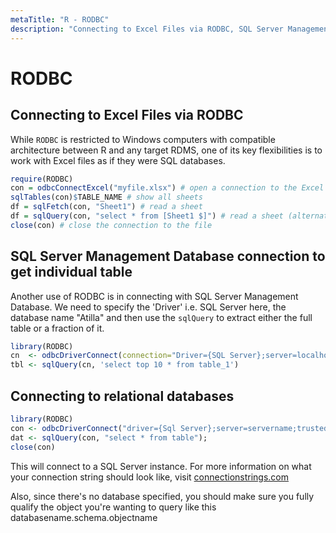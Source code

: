 ```yaml
---
metaTitle: "R - RODBC"
description: "Connecting to Excel Files via RODBC, SQL Server Management Database connection to get individual table, Connecting to relational databases"
---
```


# RODBC



## Connecting to Excel Files via RODBC


While `RODBC` is restricted to Windows computers with compatible architecture between R and any target RDMS, one of its key flexibilities is to work with Excel files as if they were SQL databases.

```r
require(RODBC)
con = odbcConnectExcel("myfile.xlsx") # open a connection to the Excel file
sqlTables(con)$TABLE_NAME # show all sheets
df = sqlFetch(con, "Sheet1") # read a sheet
df = sqlQuery(con, "select * from [Sheet1 $]") # read a sheet (alternative SQL syntax)
close(con) # close the connection to the file

```



## SQL Server Management Database connection to get individual table


Another use of RODBC is in connecting with SQL Server Management Database.  We need to specify the 'Driver' i.e. SQL Server here, the database name "Atilla" and then use the `sqlQuery` to extract either the full table or a fraction of it.

```r
library(RODBC) 
cn  <- odbcDriverConnect(connection="Driver={SQL Server};server=localhost;database=Atilla;trusted_connection=yes;")
tbl <- sqlQuery(cn, 'select top 10 * from table_1')

```



## Connecting to relational databases


```r
library(RODBC)
con <- odbcDriverConnect("driver={Sql Server};server=servername;trusted connection=true")
dat <- sqlQuery(con, "select * from table");
close(con)

```

This will connect to a SQL Server instance.  For more information on what your connection string should look like, visit [connectionstrings.com](http://connectionstrings.com)

Also, since there's no database specified, you should make sure you fully qualify the object you're wanting to query like this databasename.schema.objectname

